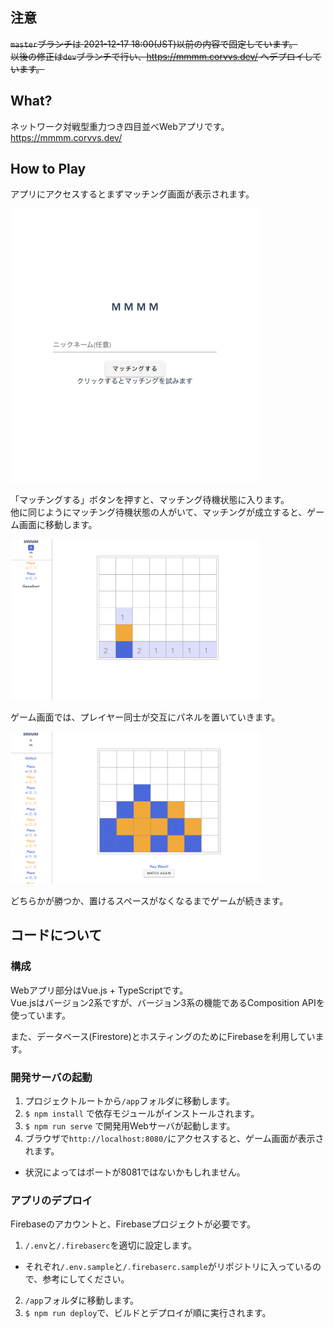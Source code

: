 ## 注意

~~`master`ブランチは 2021-12-17 18:00(JST)以前の内容で固定しています。\
以後の修正は`dev`ブランチで行い、https://mmmm.corvvs.dev/ へデプロイしています。~~

## What?

ネットワーク対戦型重力つき四目並べWebアプリです。
https://mmmm.corvvs.dev/

## How to Play

アプリにアクセスするとまずマッチング画面が表示されます。

<img width=400 src="images/master.png">

「マッチングする」ボタンを押すと、マッチング待機状態に入ります。\
他に同じようにマッチング待機状態の人がいて、マッチングが成立すると、ゲーム画面に移動します。

<img width=400 src="images/game1.png">

ゲーム画面では、プレイヤー同士が交互にパネルを置いていきます。

<img width=400 src="images/game2.png">

どちらかが勝つか、置けるスペースがなくなるまでゲームが続きます。

## コードについて

### 構成

Webアプリ部分はVue.js + TypeScriptです。\
Vue.jsはバージョン2系ですが、バージョン3系の機能であるComposition APIを使っています。

また、データベース(Firestore)とホスティングのためにFirebaseを利用しています。

### 開発サーバの起動

1. プロジェクトルートから`/app`フォルダに移動します。
2. `$ npm install` で依存モジュールがインストールされます。
3. `$ npm run serve` で開発用Webサーバが起動します。
4. ブラウザで`http://localhost:8080/`にアクセスすると、ゲーム画面が表示されます。
  - 状況によってはポートが8081ではないかもしれません。

### アプリのデプロイ

Firebaseのアカウントと、Firebaseプロジェクトが必要です。

1. `/.env`と`/.firebaserc`を適切に設定します。
  - それぞれ`/.env.sample`と`/.firebaserc.sample`がリポジトリに入っているので、参考にしてください。
2. `/app`フォルダに移動します。
3. `$ npm run deploy`で、ビルドとデプロイが順に実行されます。
